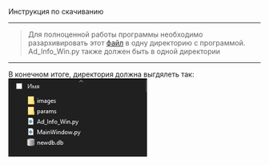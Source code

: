 Инструкция по скачиванию

---
>Для полноценной работы программы необходимо разархивировать этот [файл](https://disk.yandex.ru/d/wjLa3bmF7kDw3Q) в одну директорию с программой.
>Ad_Info_Win.py также должен быть в одной директории
---

В конечном итоге, директория должна выгдялеть так:
![](cd.jpg)
